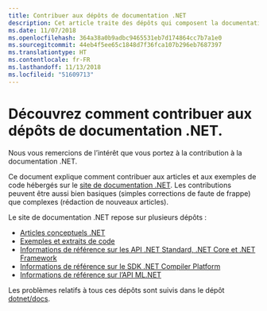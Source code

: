 ```yaml
---
title: Contribuer aux dépôts de documentation .NET
description: Cet article traite des dépôts qui composent la documentation .NET.
ms.date: 11/07/2018
ms.openlocfilehash: 364a38a0b9adbc9465531eb7d174864cc7b7a1e0
ms.sourcegitcommit: 44eb4f5ee65c1848d7f36fca107b296eb7687397
ms.translationtype: HT
ms.contentlocale: fr-FR
ms.lasthandoff: 11/13/2018
ms.locfileid: "51609713"
---
```

# <a name="learn-how-to-contribute-to-the-net-docs-repositories"></a>Découvrez comment contribuer aux dépôts de documentation .NET.

Nous vous remercions de l’intérêt que vous portez à la contribution à la documentation .NET.

Ce document explique comment contribuer aux articles et aux exemples de code hébergés sur le [site de documentation .NET](https://docs.microsoft.com/dotnet). Les contributions peuvent être aussi bien basiques (simples corrections de faute de frappe) que complexes (rédaction de nouveaux articles).

Le site de documentation .NET repose sur plusieurs dépôts :

- [Articles conceptuels .NET](https://github.com/dotnet/docs)
- [Exemples et extraits de code](https://github.com/dotnet/samples)
- [Informations de référence sur les API .NET Standard, .NET Core et .NET Framework](https://github.com/dotnet/dotnet-api-docs)
- [Informations de référence sur le SDK .NET Compiler Platform](https://github.com/dotnet/roslyn-api-docs)
- [Informations de référence sur l’API ML.NET](https://github.com/dotnet/ml-api-docs)

Les problèmes relatifs à tous ces dépôts sont suivis dans le dépôt [dotnet/docs](https://github.com/dotnet/docs/issues).
